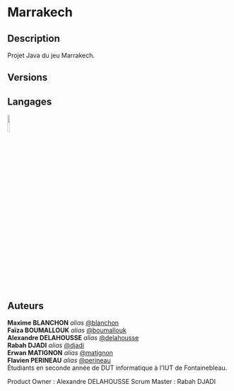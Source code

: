 # Marrakech 
## Description
Projet Java du jeu Marrakech.

## Versions

## Langages
[<img src="https://camo.githubusercontent.com/0fb6c3a56d588875bbab00cbc267f4ef85ea0c23/68747470733a2f2f75706c6f61642e77696b696d656469612e6f72672f77696b6970656469612f656e2f7468756d622f332f33302f4a6176615f70726f6772616d6d696e675f6c616e67756167655f6c6f676f2e7376672f33303070782d4a6176615f70726f6772616d6d696e675f6c616e67756167655f6c6f676f2e7376672e706e67" width="10%" height="10%">](https://www.java.com/)


## Auteurs
 
**Maxime BLANCHON** _alias_ [@blanchon](https://dwarves.iut-fbleau.fr/git/blanchon)  
**Faïza BOUMALLOUK** _alias_ [@boumallouk](https://dwarves.iut-fbleau.fr/git/boumallouk)  
**Alexandre DELAHOUSSE** _alias_ [@delahousse](https://dwarves.iut-fbleau.fr/git/delahousse)  
**Rabah DJADI** _alias_ [@djadi](https://dwarves.iut-fbleau.fr/git/djadi)    
**Erwan MATIGNON** _alias_ [@matignon](https://dwarves.iut-fbleau.fr/git/matignon)  
**Flavien PERINEAU** _alias_ [@perineau](https://dwarves.iut-fbleau.fr/git/perineau)  
Étudiants en seconde année de DUT informatique à l'IUT de Fontainebleau.  

Product Owner : Alexandre DELAHOUSSE
Scrum Master  : Rabah     DJADI